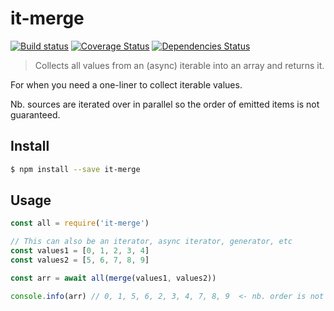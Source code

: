 # it-merge

[![Build status](https://travis-ci.org/achingbrain/it.svg?branch=master)](https://travis-ci.org/achingbrain/it?branch=master) [![Coverage Status](https://coveralls.io/repos/github/achingbrain/it/badge.svg?branch=master)](https://coveralls.io/github/achingbrain/it?branch=master) [![Dependencies Status](https://david-dm.org/achingbrain/it/status.svg?path=packages/it-merge)](https://david-dm.org/achingbrain/it?path=packages/it-merge)

> Collects all values from an (async) iterable into an array and returns it.

For when you need a one-liner to collect iterable values.

Nb. sources are iterated over in parallel so the order of emitted items is not guaranteed.

## Install

```sh
$ npm install --save it-merge
```

## Usage

```javascript
const all = require('it-merge')

// This can also be an iterator, async iterator, generator, etc
const values1 = [0, 1, 2, 3, 4]
const values2 = [5, 6, 7, 8, 9]

const arr = await all(merge(values1, values2))

console.info(arr) // 0, 1, 5, 6, 2, 3, 4, 7, 8, 9  <- nb. order is not guaranteed
```
